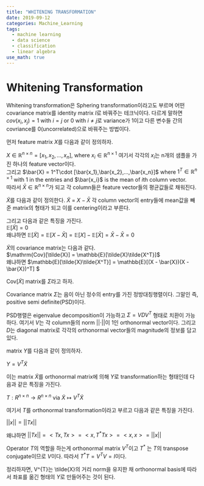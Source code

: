 ```yaml
---
title: "WHITENING TRANSFORMATION"
date: 2019-09-12
categories: Machine_Learning
tags:
  - machine learning
  - data science
  - classification
  - linear algebra
use_math: true
---
```


# Whitening Transformation

Whitening transformation은 Sphering transformation이라고도 부르며 어떤 covariance matrix를 identity matrix $I$로 바꿔주는 테크닉이다. 다르게 말하면 $cov(x_i,x_j) = 1$ with $i=j$ or $0$ with $i \neq j$로 variance가 1이고 다른 변수들 간의 covriance를 0(uncorrelated)으로 바꿔주는 방법이다.

먼저 feature matrix $X$를 다음과 같이 정의하자. 

$X \in \mathbb{R}^{n\times n} =  [x_1, x_2,...,x_n ]$, where $x_i \in \mathbb{R}^{n\times 1}$ 여기서 각각의 $x_i$는 n개의 샘플을 가진 하나의 feature vector이다.<br>
그리고 $\bar{X} = 1^T\cdot [\bar{x_1},\bar{x_2},...,\bar{x_n}]$ where $1^T \in \mathbb{R}^{n\times 1}$ with $1$ in the entries and $\bar{x_i}$ is the mean of $i$th column vector.<br>
따라서 $\bar{X} \in \mathbb{R}^{n\times n}$가 되고 각 column들은 feature vector들의 평균값들로 채워진다.

$\tilde{X}$를 다음과 같이 정의한다. $\tilde{X}$ = $X - \bar{X}$ 각 column vector의 entry들에 mean값을 빼준 matrix의 형태가 되고 이를 centering이라고 부른다.<br>

그리고 다음과 같은 특징을 가진다.<br>
$\mathbb{E}[\tilde{X}]=0$<br>
왜냐하면 $\mathbb{E}[\tilde{X}] = \mathbb{E}[X - \bar{X}] = \mathbb{E}[X]-\mathbb{E}[\bar{X}] = \bar{X} - \bar{X} = 0$

$\tilde{X}$의 covariance matrix는 다음과 같다.<br>
$\mathrm{Cov}[\tilde{X}] = \mathbb{E}[\tilde{X}\tilde{X^T}]$<br>
왜냐하면 $\mathbb{E}[\tilde{X}\tilde{X^T}] = \mathbb{E}[(X - \bar{X})(X - \bar{X})^T] $<br>

$\mathrm{Cov}[\tilde{X}]$ matrix를 $\Sigma$라고 하자.

Covariance matrix $\Sigma$는 음이 아닌 정수의 entry를 가진 정방대칭행렬이다. 그말인 즉, positive semi definite(PSD)이다.<br>

PSD행렬은 eigenvalue decomposition이 가능하고 $\Sigma = VDV^T$ 형태로 치환이 가능하다. 여기서 $V$는 각 column들의 norm $\rvert\rvert \cdot \rvert\rvert$이 1인 orthonormal vector이다. 그리고 $D$는 diagonal matrix로 각각의 orthonormal vector들의 magnitude의 정보를 담고 있다.<br>

matrix $Y$를 다음과 같이 정의하자.<br>

$Y = V^{T}\tilde{X}$ <br>

이는 matrix $\tilde{X}$를 orthonormal matrix에 의해 $Y$로 transformation하는 형태인데 다음과 같은 특징을 가진다.

$T : R^{n\times n} \rightarrow R^{n\times n}$ via $\tilde{X} \mapsto V^T\tilde{X}$<br>

여기서 $T$를 orthonormal transformation이라고 부르고 다음과 같은 특징을 가진다.<br>

$\rvert\rvert x \rvert\rvert = \rvert\rvert Tx \rvert\rvert$

왜냐하면 $\rvert\rvert Tx \rvert\rvert = <Tx,Tx> = <x,T^{\ast}Tx> = <x,x> = \rvert\rvert x \rvert\rvert$

Operator $T$의 역할을 하는게 orthonormal matrix $V^T$이고 $T^{\ast}$ 는 $T$의 transpose conjugate이므로 $V$이다. 따라서 $T^{\ast}T = V^TV = I$이다.<br>

정리하자면, V^{T}는 \tilde{X}의 거리 norm을 유지한 채 orthonormal basis에 따라서 좌표를 옮긴 형태의 $Y$로 만들어주는 것이 된다.
